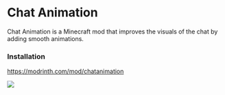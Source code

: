 # Chat Animation

Chat Animation is a Minecraft mod that improves the visuals of the chat by adding smooth animations.

### Installation

https://modrinth.com/mod/chatanimation

<img src="https://cdn.modrinth.com/data/DnNYdJsx/images/4b511442d4b5a99a75d28788405c752ce992470b.gif"></img>
